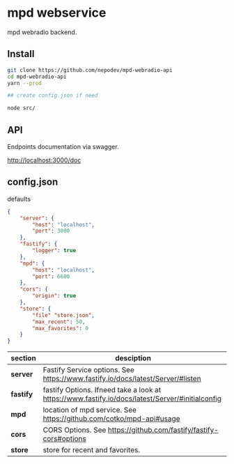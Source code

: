 # mpd webservice

mpd webradio backend.


## Install

```sh
git clone https://github.com/nepodev/mpd-webradio-api
cd mpd-webradio-api
yarn --prod

## create config.json if need

node src/

```

## API

Endpoints documentation via swagger.

<http://localhost:3000/doc>

## config.json

defaults

```json
{
    "server": {
        "host": "localhost",
        "port": 3000 
    },
    "fastify": {
        "logger": true
    },
    "mpd": {
        "host": "localhost",
        "port": 6600
    },
    "cors": {
        "origin": true
    },
    "store": {
        "file" "store.json",
        "max_recent": 50,
        "max_favorites": 0
    }
}
```

| section | desciption |
| --- | --- |
| **server** | Fastify Service options. See <https://www.fastify.io/docs/latest/Server/#listen> |
| **fastify** | fastify Options. Ifneed take a look at <https://www.fastify.io/docs/latest/Server/#initialconfig> |
| **mpd** | location of mpd service. See <https://github.com/cotko/mpd-api#usage> |
| **cors** | CORS Options. See <https://github.com/fastify/fastify-cors#options> |
| **store** | store for recent and favorites. |

